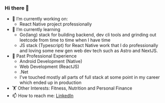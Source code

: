 ### Hi there 👋

- 🔭 I’m currently working on:
  - React Native project professionally
- 🌱 I’m currently learning
  - Go(lang) stack for building backend, dev cli tools and grinding out leetcode from time to time when I have time
  - JS stack (Typescript) for React Native work that I do professionally and loving some new gen web dev tech such as Astro and NextJS.
- 💼 Past Professional Experience
  - Android Development (Native)
  - Web Development (ReactJS)
  - .Net
  - I've touched mostly all parts of full stack at some point in my career which ended up in production
- 🏋️ Other Interests: Fitness, Nutrition and Personal Finance
- 📫 How to reach me: [LinkedIn](https://www.linkedin.com/in/bhavik3210)
<!--
**bhavik3210/bhavik3210** is a ✨ _special_ ✨ repository because its `README.md` (this file) appears on your GitHub profile.

Here are some ideas to get you started:

- 👯 I’m looking to collaborate on ...
- 🤔 I’m looking for help with ...
- 💬 Ask me about ...
- 😄 Pronouns: ...
- ⚡ Fun fact: ...
  -->
